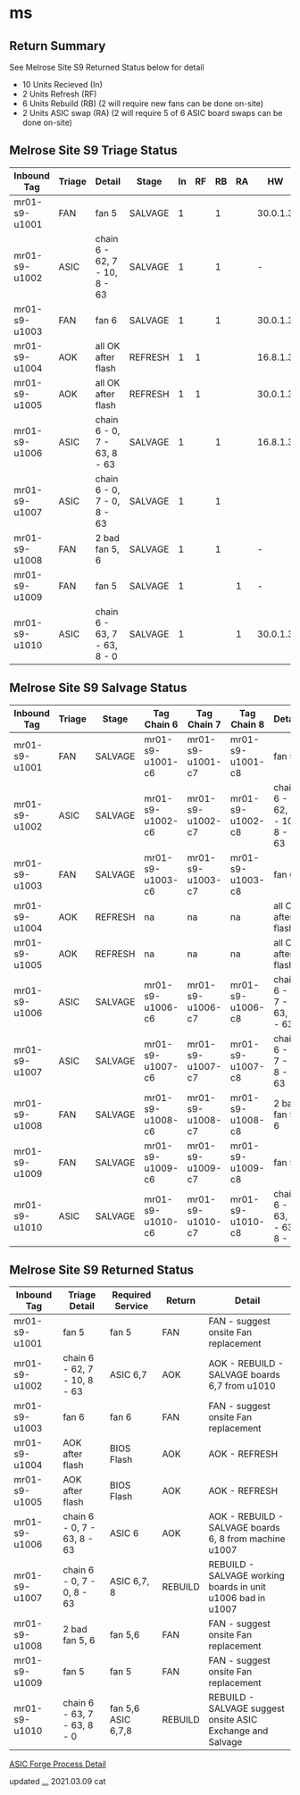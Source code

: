 # ms

## Return Summary
See Melrose Site S9 Returned Status below for detail

- 10 Units Recieved  (In) 
-  2 Units Refresh   (RF) 
-  6 Units Rebuild   (RB) (2 will require new fans can be done on-site)
-  2 Units ASIC swap (RA) (2 will require 5 of 6 ASIC board swaps can be done on-site)

## Melrose Site S9 Triage Status

| Inbound Tag   | Triage | Detail                       | Stage   | In | RF | RB | RA | HW       | Logic    | BMminer |
|---------------|--------|------------------------------|---------|----|----|----|----|----------|----------|---------|
| mr01-s9-u1001 | FAN    | fan 5                        | SALVAGE | 1  |    | 1  |    | 30.0.1.3 | V1.3.58  | 2.0.0   |
| mr01-s9-u1002 | ASIC   | chain 6 - 62, 7 - 10, 8 - 63 | SALVAGE | 1  |    | 1  |    | -        | V1.3.58  | -       |
| mr01-s9-u1003 | FAN    | fan 6                        | SALVAGE | 1  |    | 1  |    | 30.0.1.3 | V1.3.58  | 2.0.0   |
| mr01-s9-u1004 | AOK    | all OK after flash           | REFRESH | 1  | 1  |    |    | 16.8.1.3 | -        | 2.0.0   |
| mr01-s9-u1005 | AOK    | all OK after flash           | REFRESH | 1  | 1  |    |    | 30.0.1.3 | V1.3.58  | 2.0.0   |
| mr01-s9-u1006 | ASIC   | chain 6 - 0, 7 - 63, 8 - 63  | SALVAGE | 1  |    | 1  |    | 16.8.1.3 | -        | 2.0.0   |
| mr01-s9-u1007 | ASIC   | chain 6 - 0, 7 - 0, 8 - 63   | SALVAGE | 1  |    | 1  |    |          | S9_V2.55 | -       |
| mr01-s9-u1008 | FAN    | 2 bad fan 5, 6               | SALVAGE | 1  |    | 1  |    | -        | S9_V2.54 | -       |
| mr01-s9-u1009 | FAN    | fan 5                        | SALVAGE | 1  |    |    |  1 | -        | S9_V2.54 | -       |
| mr01-s9-u1010 | ASIC   | chain 6 - 63, 7 - 63, 8 - 0  | SALVAGE | 1  |    |    |  1 | 30.0.1.3 | V1.3.58  | 2.0.0   |

## Melrose Site S9 Salvage Status

| Inbound Tag   | Triage | Stage   | Tag Chain 6      | Tag Chain 7      | Tag Chain 8      | Detail                       |  | Fan 5 | Fan 6 |
|---------------|--------|---------|------------------|------------------|------------------|------------------------------|--|-------|-------|
| mr01-s9-u1001 | FAN    | SALVAGE | mr01-s9-u1001-c6 | mr01-s9-u1001-c7 | mr01-s9-u1001-c8 | fan 5                        |  | 1     | 0     |
| mr01-s9-u1002 | ASIC   | SALVAGE | mr01-s9-u1002-c6 | mr01-s9-u1002-c7 | mr01-s9-u1002-c8 | chain 6 - 62, 7 - 10, 8 - 63 |  | 0     | 0     |
| mr01-s9-u1003 | FAN    | SALVAGE | mr01-s9-u1003-c6 | mr01-s9-u1003-c7 | mr01-s9-u1003-c8 | fan 6                        |  | 1     | 0     |
| mr01-s9-u1004 | AOK    | REFRESH | na               | na               | na               | all OK after flash           |  | 0     | 0     |
| mr01-s9-u1005 | AOK    | REFRESH | na               | na               | na               | all OK after flash           |  | 0     | 0     |
| mr01-s9-u1006 | ASIC   | SALVAGE | mr01-s9-u1006-c6 | mr01-s9-u1006-c7 | mr01-s9-u1006-c8 | chain 6 - 0, 7 - 63, 8 - 63  |  | 0     | 0     |
| mr01-s9-u1007 | ASIC   | SALVAGE | mr01-s9-u1007-c6 | mr01-s9-u1007-c7 | mr01-s9-u1007-c8 | chain 6 - 0, 7 - 0, 8 - 63   |  | 0     | 0     |
| mr01-s9-u1008 | FAN    | SALVAGE | mr01-s9-u1008-c6 | mr01-s9-u1008-c7 | mr01-s9-u1008-c8 | 2 bad fan 5, 6               |  | 1     | 1     |
| mr01-s9-u1009 | FAN    | SALVAGE | mr01-s9-u1009-c6 | mr01-s9-u1009-c7 | mr01-s9-u1009-c8 | fan 5                        |  | 1     | 0     |
| mr01-s9-u1010 | ASIC   | SALVAGE | mr01-s9-u1010-c6 | mr01-s9-u1010-c7 | mr01-s9-u1010-c8 | chain 6 - 63, 7 - 63, 8 - 0  |  | 0     | 0     |

## Melrose Site S9 Returned Status

| Inbound Tag   | Triage Detail                | Required Service   | Return  | Detail                                                  |
|---------------|------------------------------|--------------------|---------|---------------------------------------------------------|
| mr01-s9-u1001 | fan 5                        | fan 5              | FAN     | FAN - suggest onsite Fan replacement                    |
| mr01-s9-u1002 | chain 6 - 62, 7 - 10, 8 - 63 | ASIC 6,7           | AOK     | AOK - REBUILD - SALVAGE boards 6,7 from u1010           |
| mr01-s9-u1003 | fan 6                        | fan 6              | FAN     | FAN - suggest onsite Fan replacement                    |
| mr01-s9-u1004 | AOK after flash              | BIOS Flash         | AOK     | AOK - REFRESH                                           |
| mr01-s9-u1005 | AOK after flash              | BIOS Flash         | AOK     | AOK - REFRESH                                           |
| mr01-s9-u1006 | chain 6 - 0, 7 - 63, 8 - 63  | ASIC 6             | AOK     | AOK - REBUILD - SALVAGE boards 6, 8 from machine u1007  |
| mr01-s9-u1007 | chain 6 - 0, 7 - 0, 8 - 63   | ASIC 6,7, 8        | REBUILD | REBUILD - SALVAGE working boards in unit u1006 bad in u1007 |
| mr01-s9-u1008 | 2 bad fan 5, 6               | fan 5,6            | FAN     | FAN - suggest onsite Fan replacement                    |
| mr01-s9-u1009 | fan 5                        | fan 5              | FAN     | FAN - suggest onsite Fan replacement                    |
| mr01-s9-u1010 | chain 6 - 63, 7 - 63, 8 - 0  | fan 5,6 ASIC 6,7,8 | REBUILD | REBUILD - SALVAGE suggest onsite ASIC Exchange and Salvage |

[ASIC Forge Process Detail](./ProcessSteps.md)

updated [...](https://docs.google.com/spreadsheets/d/1_iXF0iPXyzejxnkqlGtTSFHLRK9yXqTdz1O6_KCGxH0/edit#gid=108511430) 2021.03.09 cat
